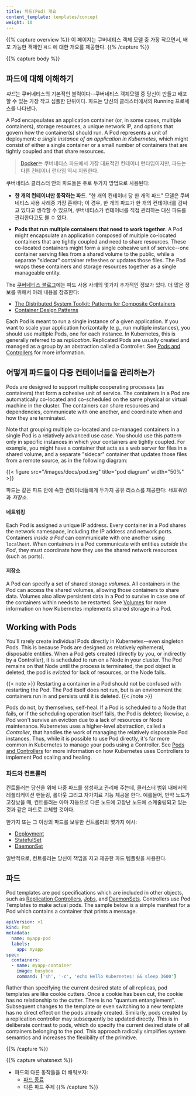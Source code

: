 ```yaml
---
title: 파드(Pod) 개요
content_template: templates/concept
weight: 10
---
```


{{% capture overview %}}
이 페이지는 쿠버네티스 객체 모델 중 가장 작으면서, 배포 가능한 객체인 `파드` 에 대한 개요를 제공한다.
{{% /capture %}}


{{% capture body %}}
## 파드에 대해 이해하기

*파드*는 쿠버네티스의 기본적인 블럭이다--쿠버네티스 객체모델 중 당신이 만들고 배포할 수 있는 가장 작고 심플한 단위이다. 파드는 당신의 클러스터에서의 Running 프로세스를 나타낸다. 

A Pod encapsulates an application container (or, in some cases, multiple containers), storage resources, a unique network IP, and options that govern how the container(s) should run. A Pod represents a unit of deployment: *a single instance of an application in Kubernetes*, which might consist of either a single container or a small number of containers that are tightly coupled and that share resources.



> [Docker](https://www.docker.com)는 쿠버네티스 파드에서 가장 대표적인 컨테이너 런타임이지만, 파드는 다른 컨테이너 런타임 역시 지원한다.


쿠버네티스 클러스터 안의 파드들은 주로 두가지 방법으로 사용된다:

* **한 개의 컨테이너만 동작하는 파드**. "한 개의 컨테이너 당 한 개의 파드" 모델은 쿠버네티스 사용 사례중 가장 흔하다; 이 경우, 한 개의 파드가 한 개의 컨테이너를 감싸고 있다고 생각할 수 있으며, 쿠버네티스가 컨테이너를 직접 관리하는 대신 파드를 관리한다고도 볼 수 있다.
 
* **Pods that run multiple containers that need to work together**. A Pod might encapsulate an application composed of multiple co-located containers that are tightly coupled and need to share resources. These co-located containers might form a single cohesive unit of service--one container serving files from a shared volume to the public, while a separate "sidecar" container refreshes or updates those files. The Pod wraps these containers and storage resources together as a single manageable entity.

The [쿠버네티스 블로그](http://blog.kubernetes.io)에는 파드 사용 사례의 몇가지 추가적인 정보가 있다. 더 많은 정보를 위해서 아래 내용을 참조한다:

* [The Distributed System Toolkit: Patterns for Composite Containers](https://kubernetes.io/blog/2015/06/the-distributed-system-toolkit-patterns)
* [Container Design Patterns](https://kubernetes.io/blog/2016/06/container-design-patterns)

Each Pod is meant to run a single instance of a given application. If you want to scale your application horizontally (e.g., run multiple instances), you should use multiple Pods, one for each instance. In Kubernetes, this is generally referred to as _replication_. Replicated Pods are usually created and managed as a group by an abstraction called a Controller. See [Pods and Controllers](#pods-and-controllers) for more information.

## 어떻게 파드들이 다중 컨테이너들을 관리하는가

Pods are designed to support multiple cooperating processes (as containers) that form a cohesive unit of service. The containers in a Pod are automatically co-located and co-scheduled on the same physical or virtual machine in the cluster. The containers can share resources and dependencies, communicate with one another, and coordinate when and how they are terminated.

Note that grouping multiple co-located and co-managed containers in a single Pod is a relatively advanced use case. You should use this pattern only in specific instances in which your containers are tightly coupled. For example, you might have a container that acts as a web server for files in a shared volume, and a separate "sidecar" container that updates those files from a remote source, as in the following diagram:

{{< figure src="/images/docs/pod.svg" title="pod diagram" width="50%" >}}

파드는 같은 파드 안에 속한 컨테이너들에게 두가지 공유 리소스를 제공한다: *네트워킹* 과 *저장소*.

#### 네트워킹

Each Pod is assigned a unique IP address. Every container in a Pod shares the network namespace, including the IP address and network ports. Containers *inside a Pod* can communicate with one another using `localhost`. When containers in a Pod communicate with entities *outside the Pod*, they must coordinate how they use the shared network resources (such as ports).

#### 저장소

A Pod can specify a set of shared storage *volumes*. All containers in the Pod can access the shared volumes, allowing those containers to share data. Volumes also allow persistent data in a Pod to survive in case one of the containers within needs to be restarted. See [Volumes](/docs/concepts/storage/volumes/) for more information on how Kubernetes implements shared storage in a Pod.

## Working with Pods

You'll rarely create individual Pods directly in Kubernetes--even singleton Pods. This is because Pods are designed as relatively ephemeral, disposable entities. When a Pod gets created (directly by you, or indirectly by a Controller), it is scheduled to run on a Node in your cluster. The Pod remains on that Node until the process is terminated, the pod object is deleted, the pod is *evicted* for lack of resources, or the Node fails.

{{< note >}}
Restarting a container in a Pod should not be confused with restarting the Pod. The Pod itself does not run, but is an environment the containers run in and persists until it is deleted.
{{< /note >}}

Pods do not, by themselves, self-heal. If a Pod is scheduled to a Node that fails, or if the scheduling operation itself fails, the Pod is deleted; likewise, a Pod won't survive an eviction due to a lack of resources or Node maintenance. Kubernetes uses a higher-level abstraction, called a *Controller*, that handles the work of managing the relatively disposable Pod instances. Thus, while it is possible to use Pod directly, it's far more common in Kubernetes to manage your pods using a Controller. See [Pods and Controllers](#pods-and-controllers) for more information on how Kubernetes uses Controllers to implement Pod scaling and healing.

### 파드와 컨트롤러

컨트롤러는 당신을 위해 다중 파드를 생성하고 관리해 주는데, 클러스터 범위 내에서의 레플리케이션 핸들링, 롤아웃 그리고 자가치료 기능 제공을 한다. 예를들어, 만약 노드가 고장났을 때, 컨트롤러는 아마 자동으로 다른 노드에 고장난 노드에 스케줄링되고 있는 것과 같은 파드로 교체할 것이다.  

한가지 또는 그 이상의 파드를 보유한 컨트롤러의 몇가지 예시:

* [Deployment](/docs/concepts/workloads/controllers/deployment/)
* [StatefulSet](/docs/concepts/workloads/controllers/statefulset/)
* [DaemonSet](/docs/concepts/workloads/controllers/daemonset/)

일반적으로, 컨트롤러는 당신이 책임을 지고 제공한 파드 템플릿을 사용한다.

## 파드 

Pod templates are pod specifications which are included in other objects, such as
[Replication Controllers](/docs/concepts/workloads/controllers/replicationcontroller/), [Jobs](/docs/concepts/jobs/run-to-completion-finite-workloads/), and
[DaemonSets](/docs/concepts/workloads/controllers/daemonset/).  Controllers use Pod Templates to make actual pods.
The sample below is a simple manifest for a Pod which contains a container that prints
a message.

```yaml
apiVersion: v1
kind: Pod
metadata:
  name: myapp-pod
  labels:
    app: myapp
spec:
  containers:
  - name: myapp-container
    image: busybox
    command: ['sh', '-c', 'echo Hello Kubernetes! && sleep 3600']
```

Rather than specifying the current desired state of all replicas, pod templates are like cookie cutters. Once a cookie has been cut, the cookie has no relationship to the cutter. There is no "quantum entanglement". Subsequent changes to the template or even switching to a new template has no direct effect on the pods already created. Similarly, pods created by a replication controller may subsequently be updated directly. This is in deliberate contrast to pods, which do specify the current desired state of all containers belonging to the pod. This approach radically simplifies system semantics and increases the flexibility of the primitive.

{{% /capture %}}

{{% capture whatsnext %}}
* 파드의 다른 동작들을 더 배워보자:
  * [파드 종료](/docs/concepts/workloads/pods/pod/#termination-of-pods)
  * 다른 파드 주제
{{% /capture %}}
